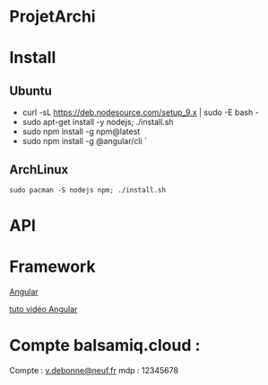# ProjetArchi

# Install

## Ubuntu
* curl -sL https://deb.nodesource.com/setup_9.x | sudo -E bash -
* sudo apt-get install -y nodejs; ./install.sh
* sudo npm install -g npm@latest
* sudo npm install -g @angular/cli
`

## ArchLinux
`
sudo pacman -S nodejs npm; ./install.sh
`

# API


# Framework
[Angular](https://angular.io/)

[tuto vidéo Angular](https://www.grafikart.fr/formations/angularjs)

# Compte balsamiq.cloud :

Compte : v.debonne@neuf.fr
mdp : 12345678
